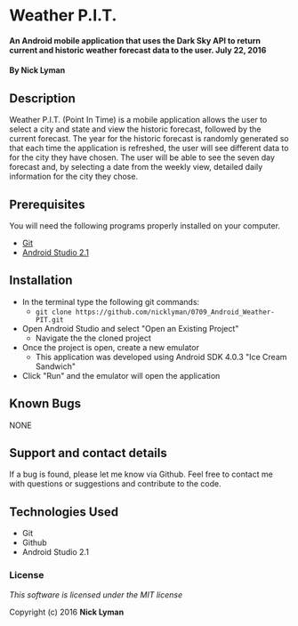 # **Weather P.I.T.**

#### An Android mobile application that uses the Dark Sky API to return current and historic weather forecast data to the user. July 22, 2016

#### By **Nick Lyman**

## Description

Weather P.I.T. (Point In Time) is a mobile application allows the user to select a city and state and view the historic forecast, followed by the current forecast. The year for the historic forecast is randomly generated so that each time the application is refreshed, the user will see different data to for the city they have chosen. The user will be able to see the seven day forecast and, by selecting a date from the weekly view, detailed daily information for the city they chose.

## Prerequisites

You will need the following programs properly installed on your computer.

* [Git](http://git-scm.com/)
* [Android Studio 2.1](https://developer.android.com/studio/index.html)

## Installation

* In the terminal type the following git commands:
  * `git clone https://github.com/nicklyman/0709_Android_Weather-PIT.git`
* Open Android Studio and select "Open an Existing Project"
  * Navigate the the cloned project
* Once the project is open, create a new emulator
  * This application was developed using Android SDK 4.0.3 "Ice Cream Sandwich"
* Click "Run" and the emulator will open the application

## Known Bugs

NONE

## Support and contact details

If a bug is found, please let me know via Github. Feel free to contact me with questions or suggestions and contribute to the code.

## Technologies Used

* Git
* Github
* Android Studio 2.1

### License

*This software is licensed under the MIT license*

Copyright (c) 2016 **Nick Lyman**
